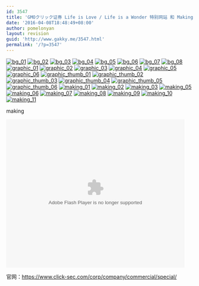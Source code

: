 ```yaml
---
id: 3547
title: 'GMOクリック证券 Life is Love / Life is a Wonder 特别网站 和 Making 更新'
date: '2016-04-08T18:48:49+08:00'
author: pomelonyan
layout: revision
guid: 'http://www.gakky.me/3547.html'
permalink: '/?p=3547'
---
```


[![bg_01](http://www.yui-aragaki.org/wp-content/uploads/2016/04/bg_01.jpg)](http://www.yui-aragaki.org/wp-content/uploads/2016/04/bg_01.jpg) [![bg_02](http://www.yui-aragaki.org/wp-content/uploads/2016/04/bg_02.jpg)](http://www.yui-aragaki.org/wp-content/uploads/2016/04/bg_02.jpg) [![bg_03](http://www.yui-aragaki.org/wp-content/uploads/2016/04/bg_03.jpg)](http://www.yui-aragaki.org/wp-content/uploads/2016/04/bg_03.jpg) [![bg_04](http://www.yui-aragaki.org/wp-content/uploads/2016/04/bg_04.jpg)](http://www.yui-aragaki.org/wp-content/uploads/2016/04/bg_04.jpg) [![bg_05](http://www.yui-aragaki.org/wp-content/uploads/2016/04/bg_05.jpg)](http://www.yui-aragaki.org/wp-content/uploads/2016/04/bg_05.jpg) [![bg_06](http://www.yui-aragaki.org/wp-content/uploads/2016/04/bg_06.jpg)](http://www.yui-aragaki.org/wp-content/uploads/2016/04/bg_06.jpg) [![bg_07](http://www.yui-aragaki.org/wp-content/uploads/2016/04/bg_07.jpg)](http://www.yui-aragaki.org/wp-content/uploads/2016/04/bg_07.jpg) [![bg_08](http://www.yui-aragaki.org/wp-content/uploads/2016/04/bg_08.jpg)](http://www.yui-aragaki.org/wp-content/uploads/2016/04/bg_08.jpg) [![graphic_01](http://www.yui-aragaki.org/wp-content/uploads/2016/04/graphic_01.jpg)](http://www.yui-aragaki.org/wp-content/uploads/2016/04/graphic_01.jpg) [![graphic_02](http://www.yui-aragaki.org/wp-content/uploads/2016/04/graphic_02.jpg)](http://www.yui-aragaki.org/wp-content/uploads/2016/04/graphic_02.jpg) [![graphic_03](http://www.yui-aragaki.org/wp-content/uploads/2016/04/graphic_03.jpg)](http://www.yui-aragaki.org/wp-content/uploads/2016/04/graphic_03.jpg) [![graphic_04](http://www.yui-aragaki.org/wp-content/uploads/2016/04/graphic_04.jpg)](http://www.yui-aragaki.org/wp-content/uploads/2016/04/graphic_04.jpg) [![graphic_05](http://www.yui-aragaki.org/wp-content/uploads/2016/04/graphic_05.jpg)](http://www.yui-aragaki.org/wp-content/uploads/2016/04/graphic_05.jpg) [![graphic_06](http://www.yui-aragaki.org/wp-content/uploads/2016/04/graphic_06.jpg)](http://www.yui-aragaki.org/wp-content/uploads/2016/04/graphic_06.jpg) [![graphic_thumb_01](http://www.yui-aragaki.org/wp-content/uploads/2016/04/graphic_thumb_01.jpg)](http://www.yui-aragaki.org/wp-content/uploads/2016/04/graphic_thumb_01.jpg) [![graphic_thumb_02](http://www.yui-aragaki.org/wp-content/uploads/2016/04/graphic_thumb_02.jpg)](http://www.yui-aragaki.org/wp-content/uploads/2016/04/graphic_thumb_02.jpg) [![graphic_thumb_03](http://www.yui-aragaki.org/wp-content/uploads/2016/04/graphic_thumb_03.jpg)](http://www.yui-aragaki.org/wp-content/uploads/2016/04/graphic_thumb_03.jpg) [![graphic_thumb_04](http://www.yui-aragaki.org/wp-content/uploads/2016/04/graphic_thumb_04.jpg)](http://www.yui-aragaki.org/wp-content/uploads/2016/04/graphic_thumb_04.jpg) [![graphic_thumb_05](http://www.yui-aragaki.org/wp-content/uploads/2016/04/graphic_thumb_05.jpg)](http://www.yui-aragaki.org/wp-content/uploads/2016/04/graphic_thumb_05.jpg) [![graphic_thumb_06](http://www.yui-aragaki.org/wp-content/uploads/2016/04/graphic_thumb_06.jpg)](http://www.yui-aragaki.org/wp-content/uploads/2016/04/graphic_thumb_06.jpg) [![making_01](http://www.yui-aragaki.org/wp-content/uploads/2016/04/making_01.jpg)](http://www.yui-aragaki.org/wp-content/uploads/2016/04/making_01.jpg) [![making_02](http://www.yui-aragaki.org/wp-content/uploads/2016/04/making_02.jpg)](http://www.yui-aragaki.org/wp-content/uploads/2016/04/making_02.jpg) [![making_03](http://www.yui-aragaki.org/wp-content/uploads/2016/04/making_03.jpg)](http://www.yui-aragaki.org/wp-content/uploads/2016/04/making_03.jpg) [![making_05](http://www.yui-aragaki.org/wp-content/uploads/2016/04/making_05.jpg)](http://www.yui-aragaki.org/wp-content/uploads/2016/04/making_05.jpg) [![making_06](http://www.yui-aragaki.org/wp-content/uploads/2016/04/making_06.jpg)](http://www.yui-aragaki.org/wp-content/uploads/2016/04/making_06.jpg) [![making_07](http://www.yui-aragaki.org/wp-content/uploads/2016/04/making_07.jpg)](http://www.yui-aragaki.org/wp-content/uploads/2016/04/making_07.jpg) [![making_08](http://www.yui-aragaki.org/wp-content/uploads/2016/04/making_08.jpg)](http://www.yui-aragaki.org/wp-content/uploads/2016/04/making_08.jpg) [![making_09](http://www.yui-aragaki.org/wp-content/uploads/2016/04/making_09.jpg)](http://www.yui-aragaki.org/wp-content/uploads/2016/04/making_09.jpg) [![making_10](http://www.yui-aragaki.org/wp-content/uploads/2016/04/making_10.jpg)](http://www.yui-aragaki.org/wp-content/uploads/2016/04/making_10.jpg) [![making_11](http://www.yui-aragaki.org/wp-content/uploads/2016/04/making_11.jpg)](http://www.yui-aragaki.org/wp-content/uploads/2016/04/making_11.jpg)

making

<embed align="middle" height="400" src="http://player.youku.com/player.php/sid/XMTUyNzgxMjU4OA==/v.swf" type="application/x-shockwave-flash" width="480"></embed>

官网：<https://www.click-sec.com/corp/company/commercial/special/>